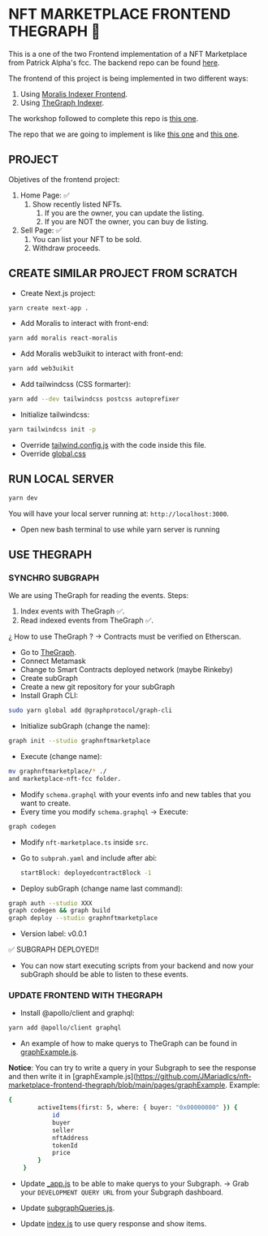 # NFT MARKETPLACE FRONTEND THEGRAPH 🦄

This is a one of the two Frontend implementation of a NFT Marketplace from Patrick Alpha's fcc. The backend repo can be found [here](https://github.com/JMariadlcs/nft-marketplace-backend).

The frontend of this project is being implemented in two different ways:

1. Using [Moralis Indexer Frontend](https://github.com/JMariadlcs/nft-marketplace-frontend-moralis).
2. Using [TheGraph Indexer](https://github.com/JMariadlcs/nft-marketplace-frontend-thegraph).

The workshop followed to complete this repo is [this one](https://www.youtube.com/watch?v=gyMwXuJrbJQ&t=15996s).

The repo that we are going to implement is like [this one](https://github.com/PatrickAlphaC/nextjs-nft-marketplace-thegraph-fcc) and [this one](https://github.com/PatrickAlphaC/graph-nft-marketplace-fcc).

## PROJECT

Objetives of the frontend project:

1. Home Page: ✅
    1. Show recently listed NFTs.
        1. If you are the owner, you can update the listing.
        2. If you are NOT the owner, you can buy de listing.
2. Sell Page: ✅
    1. You can list your NFT to be sold.
    2. Withdraw proceeds.

## CREATE SIMILAR PROJECT FROM SCRATCH

-   Create Next.js project:

```bash
yarn create next-app .
```

-   Add Moralis to interact with front-end:

```bash
yarn add moralis react-moralis
```

-   Add Moralis web3uikit to interact with front-end:

```bash
yarn add web3uikit

```

-   Add tailwindcss (CSS formarter):

```bash
yarn add --dev tailwindcss postcss autoprefixer
```

-   Initialize tailwindcss:

```bash
yarn tailwindcss init -p
```

-   Override [tailwind.config.js](https://github.com/JMariadlcs/nft-marketplace-frontend-moralis/blob/main/tailwind.config.js) with the code inside this file.
-   Override [global.css](https://github.com/JMariadlcs/nft-marketplace-frontend-moralis/blob/main/styles/globals.css)

## RUN LOCAL SERVER

```bash
yarn dev
```

You will have your local server running at: `http://localhost:3000`.

-   Open new bash terminal to use while yarn server is running

## USE THEGRAPH

### SYNCHRO SUBGRAPH

We are using TheGraph for reading the events. Steps:

1. Index events with TheGraph ✅.
2. Read indexed events from TheGraph ✅.

¿ How to use TheGraph ? -> Contracts must be verified on Etherscan.

-   Go to [TheGraph](https://thegraph.com/studio/).
-   Connect Metamask
-   Change to Smart Contracts deployed network (maybe Rinkeby)
-   Create subGraph
-   Create a new git repository for your subGraph
-   Install Graph CLI:

```bash
sudo yarn global add @graphprotocol/graph-cli
```

-   Initialize subGraph (change the name):

```bash
graph init --studio graphnftmarketplace
```

-   Execute (change name):

```bash
mv graphnftmarketplace/* ./
and marketplace-nft-fcc folder.
```

-   Modify `schema.graphql` with your events info and new tables that you want to create.
-   Every time you modify `schema.graphql` -> Execute:

```bash
graph codegen
```

-   Modify `nft-marketplace.ts` inside `src`.
-   Go to `subprah.yaml` and include after abi:

    ```bash
    startBlock: deployedcontractBlock -1
    ```

-   Deploy subGraph (change name last command):

```bash
graph auth --studio XXX
graph codegen && graph build
graph deploy --studio graphnftmarketplace
```

-   Version label: v0.0.1

✅ SUBGRAPH DEPLOYED!!

-   You can now start executing scripts from your backend and now your subGraph should be able to listen to these events.

### UPDATE FRONTEND WITH THEGRAPH

-   Install @apollo/client and graphql:

```bash
yarn add @apollo/client graphql
```

-   An example of how to make querys to TheGraph can be found in [graphExample.js](https://github.com/JMariadlcs/nft-marketplace-frontend-thegraph/blob/main/pages/graphExample.js).

**Notice**: You can try to write a query in your Subgraph to see the response and then write it in [graphExample.js](https://github.com/JMariadlcs/nft-marketplace-frontend-thegraph/blob/main/pages/graphExample. Example:

```bash
{
        activeItems(first: 5, where: { buyer: "0x00000000" }) {
            id
            buyer
            seller
            nftAddress
            tokenId
            price
        }
    }
```

-   Update [\_app.js](https://github.com/JMariadlcs/nft-marketplace-frontend-thegraph/blob/main/pages/_app.js) to be able to make querys to your Subgraph. -> Grab your `DEVELOPMENT QUERY URL` from your Subgraph dashboard.

-   Update [subgraphQueries.js](https://github.com/JMariadlcs/nft-marketplace-frontend-thegraph/blob/main/constants/subgraphQueries.js).

-   Update [index.js](https://github.com/JMariadlcs/nft-marketplace-frontend-thegraph/blob/main/pages/index.js) to use query response and show items.
